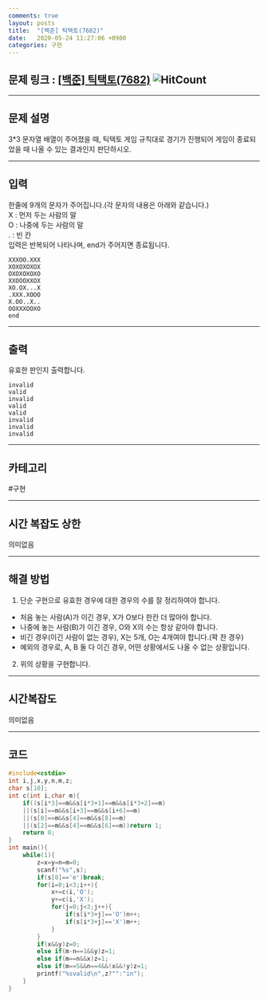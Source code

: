 ```yaml
---
comments: true
layout: posts
title:  "[백준] 틱택토(7682)"
date:   2020-05-24 11:27:06 +0900
categories: 구현
---
```

## 문제 링크 : [[백준] 틱택토(7682)](https://www.acmicpc.net/problem/7682) ![HitCount](http://hits.dwyl.com/lastknight00.github.io/7682.svg)  

---

## 문제 설명
3*3 문자열 배열이 주어졌을 때, 틱택토 게임 규칙대로 경기가 진행되어 게임이 종료되었을 때 나올 수 있는 결과인지 판단하시오.

---

## 입력
한줄에 9개의 문자가 주어집니다.(각 문자의 내용은 아래와 같습니다.)  
X : 먼저 두는 사람의 말  
O : 나중에 두는 사람의 말  
. : 빈 칸  
입력은 반복되어 나타나며, end가 주어지면 종료됩니다.
```
XXXOO.XXX
XOXOXOXOX
OXOXOXOXO
XXOOOXXOX
XO.OX...X
.XXX.XOOO
X.OO..X..
OOXXXOOXO
end
```
---
## 출력
유효한 판인지 출력합니다.
```
invalid
valid
invalid
valid
valid
invalid
invalid
invalid
```

---

## 카테고리  
#구현

---

## 시간 복잡도 상한
의미없음

---
## 해결 방법
1. 단순 구현으로 유효한 경우에 대한 경우의 수를 잘 정리하여야 합니다.
* 처음 놓는 사람(A)가 이긴 경우, X가 O보다 한칸 더 많아야 합니다.
* 나중에 놓는 사람(B)가 이긴 경우, O와 X의 수는 항상 같아야 합니다.
* 비긴 경우(이긴 사람이 없는 경우), X는 5개, O는 4개여야 합니다.(꽉 찬 경우)
* 예외의 경우로, A, B 둘 다 이긴 경우, 어떤 상황에서도 나올 수 없는 상황입니다.
2. 위의 상황을 구현합니다.

---

## 시간복잡도  
의미없음

---  

## 코드

```cpp
#include<cstdio>
int i,j,x,y,n,m,z;
char s[10];
int c(int i,char m){
    if((s[i*3]==m&&s[i*3+1]==m&&s[i*3+2]==m)
    ||(s[i]==m&&s[i+3]==m&&s[i+6]==m)
    ||(s[0]==m&&s[4]==m&&s[8]==m)
    ||(s[2]==m&&s[4]==m&&s[6]==m))return 1;
    return 0;
}
int main(){
    while(1){
        z=x=y=n=m=0;
        scanf("%s",s);
        if(s[0]=='e')break;
        for(i=0;i<3;i++){
            x+=c(i,'O');
            y+=c(i,'X');
            for(j=0;j<3;j++){
                if(s[i*3+j]=='O')n++;
                if(s[i*3+j]=='X')m++;
            }
        }
        if(x&&y)z=0;
        else if(m-n==1&&y)z=1;
        else if(m==n&&x)z=1;
        else if(m==5&&n==4&&!x&&!y)z=1;
        printf("%svalid\n",z?"":"in");
    }
}
```
